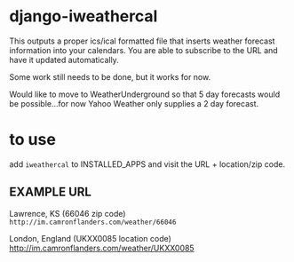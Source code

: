 django-iweathercal
==================

This outputs a proper ics/ical formatted file that inserts weather forecast information into your calendars. You are able to subscribe to the URL and have it updated automatically.

Some work still needs to be done, but it works for now.

Would like to move to WeatherUnderground so that 5 day forecasts would be possible...for now Yahoo Weather only supplies a 2 day forecast.


to use
======
add `iweathercal` to INSTALLED_APPS and visit the URL + location/zip code.

EXAMPLE URL
-----------
Lawrence, KS (66046 zip code)
`http://im.camronflanders.com/weather/66046`

London, England (UKXX0085 location code)
http://im.camronflanders.com/weather/UKXX0085
